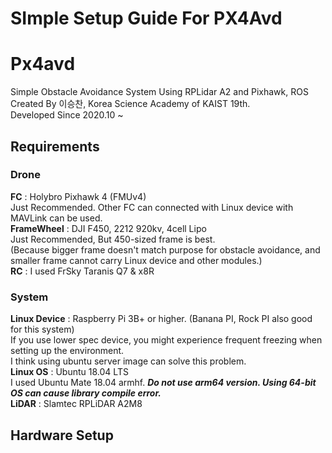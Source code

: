 SImple Setup Guide For PX4Avd
=================

# Px4avd
Simple Obstacle Avoidance System Using RPLidar A2 and Pixhawk, ROS  
Created By 이승찬, Korea Science Academy of KAIST 19th.  
Developed Since 2020.10 ~  

## Requirements   
### **Drone**  
**FC** : Holybro Pixhawk 4 (FMUv4)  
Just Recommended. Other FC can connected with Linux device with MAVLink can be used.  
**FrameWheel** : DJI F450, 2212 920kv, 4cell Lipo  
Just Recommended, But 450-sized frame is best.  
(Because bigger frame doesn't match purpose for obstacle avoidance, and smaller frame cannot carry Linux device and other modules.)  
**RC** : I used FrSky Taranis Q7 & x8R  
### **System**  
**Linux Device** : Raspberry Pi 3B+ or higher. (Banana PI, Rock PI also good for this system)  
If you  use lower spec device, you might experience frequent freezing when setting up the environment.  
I think using ubuntu server image can solve this problem.  
**Linux OS** : Ubuntu 18.04 LTS  
I used Ubuntu Mate 18.04 armhf. ***Do not use arm64 version. Using 64-bit OS can cause library compile error.***  
**LiDAR** : Slamtec RPLiDAR A2M8  
## Hardware Setup


